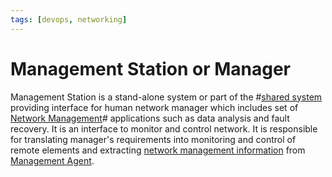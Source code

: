 ```yaml
---
tags: [devops, networking]
---
```


# Management Station or Manager

Management Station is a stand-alone system or part of the #[shared system](202212211503.md)
providing interface for human network manager which includes set of
[Network Management](202212211445.md)# applications such as data analysis and
fault recovery. It is an interface to monitor and control network. It is
responsible for translating manager's requirements into monitoring and control
of remote elements and extracting [network management information](202212211528.md)
from [Management Agent](202212211524.md).
